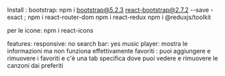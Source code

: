 Install : bootstrap: npm i bootstrap@5.2.3 react-bootstrap@2.7.2 --save -exact ;
npm i react-router-dom
npm i react-redux
npm i @reduxjs/toolkit

per le icone: npm i react-icons


features: 
responsive: no
search bar: yes
music player: mostra le informazioni ma non funziona effettivamente
favoriti : puoi aggiungere e rimuovere i favoriti e c'è una tab specifica dove puoi vedere e rimuovere le canzoni dai preferiti

